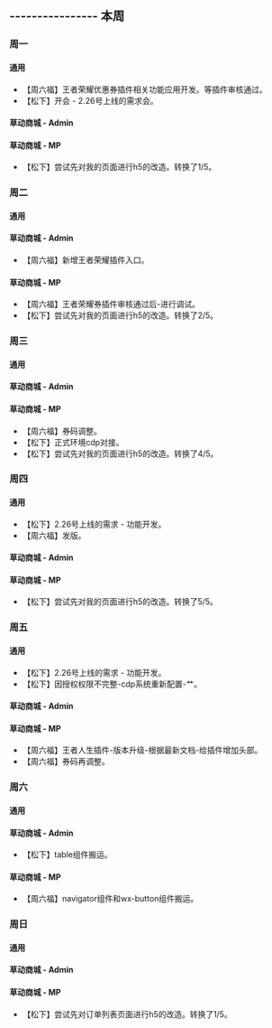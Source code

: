 ## ---------------- 本周

### 周一
#### 通用
* 【周六福】王者荣耀优惠券插件相关功能应用开发。等插件审核通过。
* 【松下】开会 - 2.26号上线的需求会。
#### 草动商城 - Admin
#### 草动商城 - MP
* 【松下】尝试先对我的页面进行h5的改造。转换了1/5。

### 周二
#### 通用
#### 草动商城 - Admin
* 【周六福】新增王者荣耀插件入口。
#### 草动商城 - MP
* 【周六福】王者荣耀券插件审核通过后-进行调试。
* 【松下】尝试先对我的页面进行h5的改造。转换了2/5。

### 周三
#### 通用
#### 草动商城 - Admin
#### 草动商城 - MP
* 【周六福】券码调整。
* 【松下】正式环境cdp对接。
* 【松下】尝试先对我的页面进行h5的改造。转换了4/5。

### 周四
#### 通用
* 【松下】2.26号上线的需求 - 功能开发。
* 【周六福】发版。
#### 草动商城 - Admin
#### 草动商城 - MP
* 【松下】尝试先对我的页面进行h5的改造。转换了5/5。

### 周五
#### 通用
* 【松下】2.26号上线的需求 - 功能开发。
* 【松下】因授权权限不完整-cdp系统重新配置-艹。
#### 草动商城 - Admin
#### 草动商城 - MP
* 【周六福】王者人生插件-版本升级-根据最新文档-给插件增加头部。
* 【周六福】券码再调整。

### 周六
#### 通用
#### 草动商城 - Admin
* 【松下】table组件搬运。
#### 草动商城 - MP
* 【周六福】navigator组件和wx-button组件搬运。

### 周日
#### 通用
#### 草动商城 - Admin
#### 草动商城 - MP
* 【松下】尝试先对订单列表页面进行h5的改造。转换了1/5。
